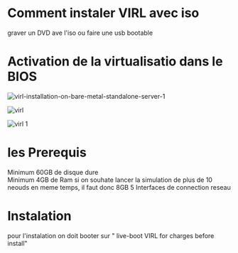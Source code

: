  
# Comment instaler VIRL avec iso
graver un DVD ave l'iso ou faire une usb bootable
# Activation de la virtualisatio dans le BIOS 

![virl-installation-on-bare-metal-standalone-server-1](https://user-images.githubusercontent.com/25088510/37746776-346e650c-2d52-11e8-8302-5d66ace01ba0.png)

![virl](https://user-images.githubusercontent.com/25088510/37746653-a50b7710-2d51-11e8-98c1-ea07fd183ced.png)


![virl 1](https://user-images.githubusercontent.com/25088510/37746769-2d6c622c-2d52-11e8-99ca-b44734d16992.png)


# les Prerequis

Minimum 60GB de disque dure<br />
Minimum 4GB de Ram
si on souhate lancer la simulation de plus de 10 neouds en meme temps, il faut donc 8GB 
 5 Interfaces de connection reseau
# Instalation
pour l'instalation on doit booter sur " live-boot VIRL for charges before install"
